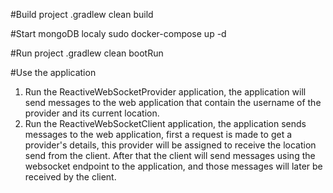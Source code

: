 #Build project
.gradlew clean build

#Start mongoDB localy
sudo docker-compose up -d

#Run project
.gradlew clean bootRun

#Use the application
1. Run the ReactiveWebSocketProvider application, the application will send messages to the web application that 
contain the username of the provider and its current location.
2. Run the ReactiveWebSocketClient application, the application sends messages to the web application, first a request
is made to get a provider's details, this provider will be assigned to receive the location send from the client. 
After that the client will send messages using the websocket endpoint to the application, and those messages will later
be received by the client.